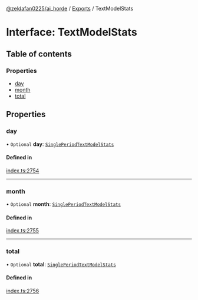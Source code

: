 [@zeldafan0225/ai_horde](../README.md) / [Exports](../modules.md) / TextModelStats

# Interface: TextModelStats

## Table of contents

### Properties

- [day](TextModelStats.md#day)
- [month](TextModelStats.md#month)
- [total](TextModelStats.md#total)

## Properties

### day

• `Optional` **day**: [`SinglePeriodTextModelStats`](../modules.md#singleperiodtextmodelstats)

#### Defined in

[index.ts:2754](https://github.com/ZeldaFan0225/ai_horde/blob/1d5fbc0/index.ts#L2754)

___

### month

• `Optional` **month**: [`SinglePeriodTextModelStats`](../modules.md#singleperiodtextmodelstats)

#### Defined in

[index.ts:2755](https://github.com/ZeldaFan0225/ai_horde/blob/1d5fbc0/index.ts#L2755)

___

### total

• `Optional` **total**: [`SinglePeriodTextModelStats`](../modules.md#singleperiodtextmodelstats)

#### Defined in

[index.ts:2756](https://github.com/ZeldaFan0225/ai_horde/blob/1d5fbc0/index.ts#L2756)
